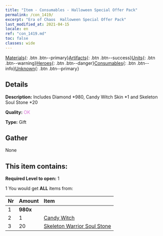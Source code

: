 ```yaml
---
title: "Item - Consumables - Halloween Special Offer Pack"
permalink: /con_1419/
excerpt: "Era of Chaos  Halloween Special Offer Pack"
last_modified_at: 2021-04-15
locale: en
ref: "con_1419.md"
toc: false
classes: wide
---
```

 [Materials](/Items/){: .btn .btn--primary}[Artifacts](/Items/Artifacts/){: .btn .btn--success}[Units](/Items/Units/){: .btn .btn--warning}[Heroes](/Items/Heroes/){: .btn .btn--danger}[Consumables](/Items/Consumables/){: .btn .btn--info}[Unknown](/Items/Unknown/){: .btn .btn--primary}

## Details
 **Description:** Includes Diamond *980, Candy Witch Skin *1 and Skeleton Soul Stone *20

 **Quality:** <span style="color: #DA70D6">OK</span>

 **Type:** Gift

## Gather

  None

## This item contains:

 **Required Level to open:** 1

 1 You would get **ALL** items  from:

  | Nr | Amount |     Item    |
  |:---|:-------|:------------|
  | 1 |  **980x** | <i class="fas fa-gem"/> |  | 
  | 2 | 1 | [Candy Witch](/Items/con_1053/) |  | 
  | 3 | 20 | [Skeleton Warrior Soul Stone](/Items/unt_297/) |  | 
